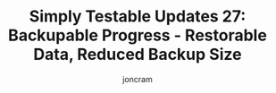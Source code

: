 ---
title: "Simply Testable Updates 27: Backupable Progress - Restorable Data, Reduced Backup Size"
short_title: "Simply Testable Updates 27: Backupable Progress"
author: joncram
newsletter_meta:
    issue_number: 27th
    url: https://us5.campaign-archive1.com/?u=ac75e33d993d2b502e333ddd0&amp;id=7eecb3b6dc
    pre_closing_sentence: I'm off on vacation to Los Angeles and San Francisco this coming Friday, so no new newsletters for a couple of weeks.
    closing_sentence: Expect the next newsletter in 3 weeks on February 20.
    highlights:
        - Further Reduced Duplicated Data
        - Web Client Database Entirely Rebuildable
        - Working Towards a Stable Backup Strategy
        - Updating the System to be Put Into a Read-only Mode
---
